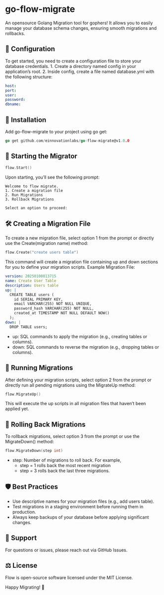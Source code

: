 # go-flow-migrate
An opensource Golang Migration tool for gophers! It allows you to easily manage your database schema changes, ensuring smooth migrations and rollbacks.

## 📁 Configuration

To get started, you need to create a configuration file to store your database credentials.
	1.	Create a directory named config in your application’s root.
	2.	Inside config, create a file named database.yml with the following structure:
```yaml
host:
port:
user:
password:
dbname:
```
## 🚀 Installation

Add go-flow-migrate to your project using go get:
```go
go get github.com/einnovationlabs/go-flow-migrate@v1.0.0
```
## 🚦 Starting the Migrator
```go
flow.Start()
```
Upon starting, you’ll see the following prompt:
```
Welcome to flow migrate.
1. Create a migration file
2. Run Migrations
3. Rollback Migrations

Select an option to proceed:
```

## 🛠️ Creating a Migration File
To create a new migration file, select option 1 from the prompt or directly use the Create(migration name) method:
```go
flow.Create("create users table")
```
This command will create a migration file containing up and down sections for you to define your migration scripts.
Example Migration File:
```yaml
version: 20250108013715
name: Create User Table
description: Users table
up: |
  CREATE TABLE users (
    id SERIAL PRIMARY KEY,
    email VARCHAR(255) NOT NULL UNIQUE,
    password_hash VARCHAR(255) NOT NULL,
    created_at TIMESTAMP NOT NULL DEFAULT NOW()
  );
down: |
  DROP TABLE users;
```
- up: SQL commands to apply the migration (e.g., creating tables or columns).
- down: SQL commands to reverse the migration (e.g., dropping tables or columns).

## 🔼 Running Migrations

After defining your migration scripts, select option 2 from the prompt or directly run all pending migrations using the MigrateUp method:
```go
flow.MigrateUp()
```
This will execute the up scripts in all migration files that haven’t been applied yet.

## 🔽 Rolling Back Migrations

To rollback migrations, select option 3 from the prompt or use the MigrateDown() method:
```go
flow.MigrateDown(step int)
```
- step: Number of migrations to roll back. For example,
  - step = 1 rolls back the most recent migration
  - step = 3 rolls back the last three migrations.


## 🛡️ Best Practices
- Use descriptive names for your migration files (e.g., add users table).
- Test migrations in a staging environment before running them in production.
- Always keep backups of your database before applying significant changes.

## 💬 Support

For questions or issues, please reach out via GitHub Issues.

## ⚖️ License

Flow is open-source software licensed under the MIT License.

Happy Migrating! 🚀

